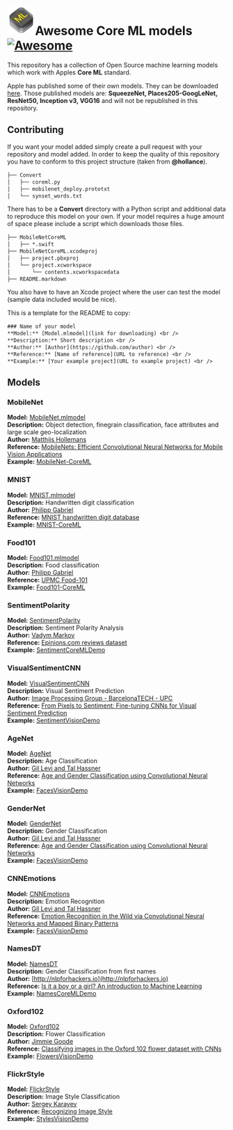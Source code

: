 <img src="core-ml.png" align="left" width="64"> 

# Awesome Core ML models [![Awesome](https://cdn.rawgit.com/sindresorhus/awesome/d7305f38d29fed78fa85652e3a63e154dd8e8829/media/badge.svg)](https://github.com/sindresorhus/awesome)

This repository has a collection of Open Source machine learning models which work with Apples **Core ML** standard.

Apple has published some of their own models. They can be downloaded [here](https://developer.apple.com/machine-learning/).
Those published models are: **SqueezeNet, Places205-GoogLeNet, ResNet50, Inception v3, VGG16** and will not be republished in this repository.

## Contributing
If you want your model added simply create a pull request with your repository and model added. In order to keep the quality of this repository you have to conform to this project structure (taken from **@hollance**).

```
├── Convert
│   ├── coreml.py
│   ├── mobilenet_deploy.prototxt
│   └── synset_words.txt
```

There has to be a **Convert** directory with a Python script and additional data to reproduce this model on your own. If your model requires a huge amount of space please include a script which downloads those files.

```
├── MobileNetCoreML
│   ├── *.swift
├── MobileNetCoreML.xcodeproj
│   ├── project.pbxproj
│   └── project.xcworkspace
│       └── contents.xcworkspacedata
├── README.markdown
```

You also have to have an Xcode project where the user can test the model (sample data included would be nice).

This is a template for the README to copy:
```
### Name of your model
**Model:** [Model.mlmodel](link for downloading) <br />
**Description:** Short description <br />
**Author:** [Author](https://github.com/author) <br />
**Reference:** [Name of reference](URL to reference) <br />
**Example:** [Your example project](URL to example project) <br />
```
## Models

### MobileNet
**Model:** [MobileNet.mlmodel](https://github.com/hollance/MobileNet-CoreML/raw/master/MobileNet.mlmodel) <br />
**Description:** Object detection, finegrain classification, face attributes and large scale geo-localization <br />
**Author:** [Matthijs Hollemans](https://github.com/hollance) <br />
**Reference:** [MobileNets: Efficient Convolutional Neural Networks for Mobile Vision Applications](https://arxiv.org/abs/1704.04861v1) <br />
**Example:** [MobileNet-CoreML](https://github.com/hollance/MobileNet-CoreML) <br />

### MNIST
**Model:** [MNIST.mlmodel](https://github.com/ph1ps/MNIST-CoreML/raw/master/MNISTPrediction/MNIST.mlmodel) <br />
**Description:** Handwritten digit classification <br />
**Author:** [Philipp Gabriel](https://github.com/ph1ps) <br />
**Reference:** [MNIST handwritten digit database](http://yann.lecun.com/exdb/mnist/) <br />
**Example:** [MNIST-CoreML](https://github.com/ph1ps/MNIST-CoreML) <br />

### Food101
**Model:** [Food101.mlmodel](https://github.com/ph1ps/Food101-CoreML/raw/master/Food101Prediction/Food101.mlmodel) <br />
**Description:** Food classification <br />
**Author:** [Philipp Gabriel](https://github.com/ph1ps) <br />
**Reference:** [UPMC Food-101](http://visiir.lip6.fr/explore) <br />
**Example:** [Food101-CoreML](https://github.com/ph1ps/Food101-CoreML) <br />

### SentimentPolarity
**Model:** [SentimentPolarity](https://github.com/cocoa-ai/SentimentCoreMLDemo/raw/master/SentimentPolarity/Resources/SentimentPolarity.mlmodel) <br />
**Description:** Sentiment Polarity Analysis <br />
**Author:** [Vadym Markov](https://github.com/vadymmarkov) <br />
**Reference:** [Epinions.com reviews dataset](http://boston.lti.cs.cmu.edu/classes/95-865-K/HW/HW3/) <br />
**Example:** [SentimentCoreMLDemo](https://github.com/cocoa-ai/SentimentCoreMLDemo) <br />

### VisualSentimentCNN
**Model:** [VisualSentimentCNN](https://drive.google.com/open?id=0B1ghKa_MYL6mZ0dITW5uZlgyNTg) <br />
**Description:** Visual Sentiment Prediction <br />
**Author:** [Image Processing Group - BarcelonaTECH - UPC](https://github.com/imatge-upc) <br />
**Reference:** [From Pixels to Sentiment: Fine-tuning CNNs for Visual Sentiment Prediction](https://github.com/imatge-upc/sentiment-2017-imavis) <br />
**Example:** [SentimentVisionDemo](https://github.com/cocoa-ai/SentimentVisionDemo) <br />

### AgeNet
**Model:** [AgeNet](https://drive.google.com/file/d/0B1ghKa_MYL6mT1J3T1BEeWx4TWc/view?usp=sharing) <br />
**Description:** Age Classification <br />
**Author:** [Gil Levi and Tal Hassner](http://www.openu.ac.il/home/hassner/projects/cnn_agegender/) <br />
**Reference:** [Age and Gender Classification using Convolutional Neural Networks](http://www.openu.ac.il/home/hassner/projects/cnn_agegender/CNN_AgeGenderEstimation.pdf) <br />
**Example:** [FacesVisionDemo](https://github.com/cocoa-ai/FacesVisionDemo) <br />

### GenderNet
**Model:** [GenderNet](https://drive.google.com/file/d/0B1ghKa_MYL6mYkNsZHlyc2ZuaFk/view?usp=sharing) <br />
**Description:** Gender Classification <br />
**Author:** [Gil Levi and Tal Hassner](http://www.openu.ac.il/home/hassner/projects/cnn_agegender/) <br />
**Reference:** [Age and Gender Classification using Convolutional Neural Networks](http://www.openu.ac.il/home/hassner/projects/cnn_agegender/CNN_AgeGenderEstimation.pdf) <br />
**Example:** [FacesVisionDemo](https://github.com/cocoa-ai/FacesVisionDemo) <br />

### CNNEmotions
**Model:** [CNNEmotions](https://drive.google.com/file/d/0B1ghKa_MYL6mTlYtRGdXNFlpWDQ/view?usp=sharing) <br />
**Description:** Emotion Recognition <br />
**Author:** [Gil Levi and Tal Hassner](http://www.openu.ac.il/home/hassner/projects/cnn_emotions/) <br />
**Reference:** [Emotion Recognition in the Wild via Convolutional Neural Networks and Mapped Binary Patterns](http://www.openu.ac.il/home/hassner/projects/cnn_emotions/LeviHassnerICMI15.pdf) <br />
**Example:** [FacesVisionDemo](https://github.com/cocoa-ai/FacesVisionDemo) <br />

### NamesDT
**Model:** [NamesDT](https://github.com/cocoa-ai/NamesCoreMLDemo/raw/master/Names/Resources/NamesDT.mlmodel) <br />
**Description:** Gender Classification from first names <br />
**Author:** [http://nlpforhackers.io](http://nlpforhackers.io) <br />
**Reference:** [Is it a boy or a girl? An introduction to Machine Learning](http://nlpforhackers.io/introduction-machine-learning/) <br />
**Example:** [NamesCoreMLDemo](https://github.com/cocoa-ai/NamesCoreMLDemo) <br />

### Oxford102
**Model:** [Oxford102](https://drive.google.com/file/d/0B1ghKa_MYL6meDBHT2NaZGxkNzQ/view?usp=sharing) <br />
**Description:** Flower Classification <br />
**Author:** [Jimmie Goode](https://github.com/jimgoo) <br />
**Reference:** [Classifying images in the Oxford 102 flower dataset with CNNs](http://jimgoo.com/flower-power/) <br />
**Example:** [FlowersVisionDemo](https://github.com/cocoa-ai/FlowersVisionDemo) <br />

### FlickrStyle
**Model:** [FlickrStyle](https://drive.google.com/file/d/0B1ghKa_MYL6maFFWR3drLUFNQ1E/view?usp=sharing) <br />
**Description:** Image Style Classification <br />
**Author:** [Sergey Karayev](https://gist.github.com/sergeyk) <br />
**Reference:** [Recognizing Image Style](http://sergeykarayev.com/files/1311.3715v3.pdf) <br />
**Example:** [StylesVisionDemo](https://github.com/cocoa-ai/StylesVisionDemo) <br />
